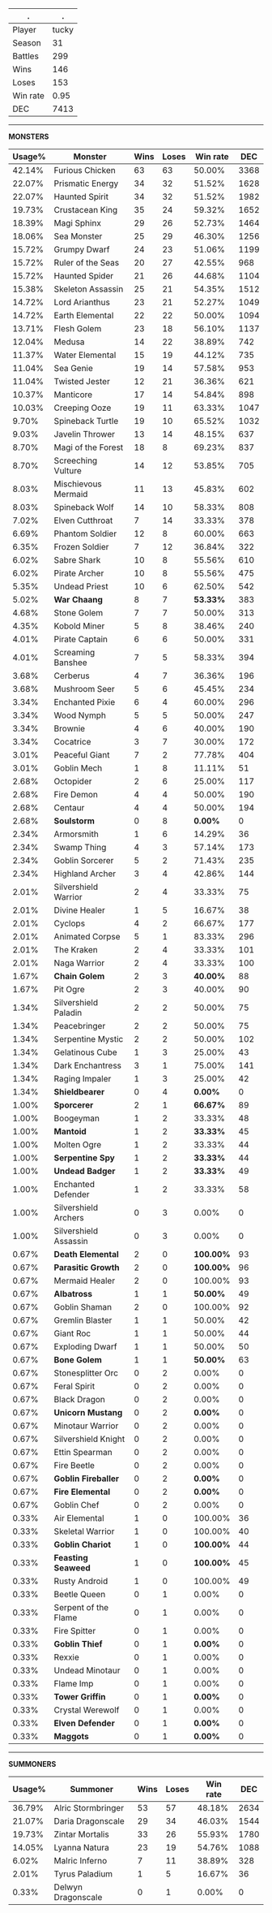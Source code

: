 .|.
|-|-
Player|tucky
Season|31
Battles|299
Wins|146
Loses|153
Win rate|0.95
DEC|7413

---
**MONSTERS**

Usage%|Monster|Wins|Loses|Win rate|DEC|
-|-|-|-|-|-|
42.14%|Furious Chicken|63|63|50.00%|3368|
22.07%|Prismatic Energy|34|32|51.52%|1628|
22.07%|Haunted Spirit|34|32|51.52%|1982|
19.73%|Crustacean King|35|24|59.32%|1652|
18.39%|Magi Sphinx|29|26|52.73%|1464|
18.06%|Sea Monster|25|29|46.30%|1256|
15.72%|Grumpy Dwarf|24|23|51.06%|1199|
15.72%|Ruler of the Seas|20|27|42.55%|968|
15.72%|Haunted Spider|21|26|44.68%|1104|
15.38%|Skeleton Assassin|25|21|54.35%|1512|
14.72%|Lord Arianthus|23|21|52.27%|1049|
14.72%|Earth Elemental|22|22|50.00%|1094|
13.71%|Flesh Golem|23|18|56.10%|1137|
12.04%|Medusa|14|22|38.89%|742|
11.37%|Water Elemental|15|19|44.12%|735|
11.04%|Sea Genie|19|14|57.58%|953|
11.04%|Twisted Jester|12|21|36.36%|621|
10.37%|Manticore|17|14|54.84%|898|
10.03%|Creeping Ooze|19|11|63.33%|1047|
9.70%|Spineback Turtle|19|10|65.52%|1032|
9.03%|Javelin Thrower|13|14|48.15%|637|
8.70%|Magi of the Forest|18|8|69.23%|837|
8.70%|Screeching Vulture|14|12|53.85%|705|
8.03%|Mischievous Mermaid|11|13|45.83%|602|
8.03%|Spineback Wolf|14|10|58.33%|808|
7.02%|Elven Cutthroat|7|14|33.33%|378|
6.69%|Phantom Soldier|12|8|60.00%|663|
6.35%|Frozen Soldier|7|12|36.84%|322|
6.02%|Sabre Shark|10|8|55.56%|610|
6.02%|Pirate Archer|10|8|55.56%|475|
5.35%|Undead Priest|10|6|62.50%|542|
5.02%|**War Chaang**|8|7|**53.33%**|383|
4.68%|Stone Golem|7|7|50.00%|313|
4.35%|Kobold Miner|5|8|38.46%|240|
4.01%|Pirate Captain|6|6|50.00%|331|
4.01%|Screaming Banshee|7|5|58.33%|394|
3.68%|Cerberus|4|7|36.36%|196|
3.68%|Mushroom Seer|5|6|45.45%|234|
3.34%|Enchanted Pixie|6|4|60.00%|296|
3.34%|Wood Nymph|5|5|50.00%|247|
3.34%|Brownie|4|6|40.00%|190|
3.34%|Cocatrice|3|7|30.00%|172|
3.01%|Peaceful Giant|7|2|77.78%|404|
3.01%|Goblin Mech|1|8|11.11%|51|
2.68%|Octopider|2|6|25.00%|117|
2.68%|Fire Demon|4|4|50.00%|190|
2.68%|Centaur|4|4|50.00%|194|
2.68%|**Soulstorm**|0|8|**0.00%**|0|
2.34%|Armorsmith|1|6|14.29%|36|
2.34%|Swamp Thing|4|3|57.14%|173|
2.34%|Goblin Sorcerer|5|2|71.43%|235|
2.34%|Highland Archer|3|4|42.86%|144|
2.01%|Silvershield Warrior|2|4|33.33%|75|
2.01%|Divine Healer|1|5|16.67%|38|
2.01%|Cyclops|4|2|66.67%|177|
2.01%|Animated Corpse|5|1|83.33%|296|
2.01%|The Kraken|2|4|33.33%|101|
2.01%|Naga Warrior|2|4|33.33%|100|
1.67%|**Chain Golem**|2|3|**40.00%**|88|
1.67%|Pit Ogre|2|3|40.00%|90|
1.34%|Silvershield Paladin|2|2|50.00%|75|
1.34%|Peacebringer|2|2|50.00%|75|
1.34%|Serpentine Mystic|2|2|50.00%|102|
1.34%|Gelatinous Cube|1|3|25.00%|43|
1.34%|Dark Enchantress|3|1|75.00%|141|
1.34%|Raging Impaler|1|3|25.00%|42|
1.34%|**Shieldbearer**|0|4|**0.00%**|0|
1.00%|**Sporcerer**|2|1|**66.67%**|89|
1.00%|Boogeyman|1|2|33.33%|48|
1.00%|**Mantoid**|1|2|**33.33%**|45|
1.00%|Molten Ogre|1|2|33.33%|44|
1.00%|**Serpentine Spy**|1|2|**33.33%**|44|
1.00%|**Undead Badger**|1|2|**33.33%**|49|
1.00%|Enchanted Defender|1|2|33.33%|58|
1.00%|Silvershield Archers|0|3|0.00%|0|
1.00%|Silvershield Assassin|0|3|0.00%|0|
0.67%|**Death Elemental**|2|0|**100.00%**|93|
0.67%|**Parasitic Growth**|2|0|**100.00%**|96|
0.67%|Mermaid Healer|2|0|100.00%|93|
0.67%|**Albatross**|1|1|**50.00%**|49|
0.67%|Goblin Shaman|2|0|100.00%|92|
0.67%|Gremlin Blaster|1|1|50.00%|42|
0.67%|Giant Roc|1|1|50.00%|44|
0.67%|Exploding Dwarf|1|1|50.00%|50|
0.67%|**Bone Golem**|1|1|**50.00%**|63|
0.67%|Stonesplitter Orc|0|2|0.00%|0|
0.67%|Feral Spirit|0|2|0.00%|0|
0.67%|Black Dragon|0|2|0.00%|0|
0.67%|**Unicorn Mustang**|0|2|**0.00%**|0|
0.67%|Minotaur Warrior|0|2|0.00%|0|
0.67%|Silvershield Knight|0|2|0.00%|0|
0.67%|Ettin Spearman|0|2|0.00%|0|
0.67%|Fire Beetle|0|2|0.00%|0|
0.67%|**Goblin Fireballer**|0|2|**0.00%**|0|
0.67%|**Fire Elemental**|0|2|**0.00%**|0|
0.67%|Goblin Chef|0|2|0.00%|0|
0.33%|Air Elemental|1|0|100.00%|36|
0.33%|Skeletal Warrior|1|0|100.00%|40|
0.33%|**Goblin Chariot**|1|0|**100.00%**|44|
0.33%|**Feasting Seaweed**|1|0|**100.00%**|45|
0.33%|Rusty Android|1|0|100.00%|49|
0.33%|Beetle Queen|0|1|0.00%|0|
0.33%|Serpent of the Flame|0|1|0.00%|0|
0.33%|Fire Spitter|0|1|0.00%|0|
0.33%|**Goblin Thief**|0|1|**0.00%**|0|
0.33%|Rexxie|0|1|0.00%|0|
0.33%|Undead Minotaur|0|1|0.00%|0|
0.33%|Flame Imp|0|1|0.00%|0|
0.33%|**Tower Griffin**|0|1|**0.00%**|0|
0.33%|Crystal Werewolf|0|1|0.00%|0|
0.33%|**Elven Defender**|0|1|**0.00%**|0|
0.33%|**Maggots**|0|1|**0.00%**|0|

---
**SUMMONERS**

Usage%|Summoner|Wins|Loses|Win rate|DEC|
-|-|-|-|-|-|
36.79%|Alric Stormbringer|53|57|48.18%|2634|
21.07%|Daria Dragonscale|29|34|46.03%|1544|
19.73%|Zintar Mortalis|33|26|55.93%|1780|
14.05%|Lyanna Natura|23|19|54.76%|1088|
6.02%|Malric Inferno|7|11|38.89%|328|
2.01%|Tyrus Paladium|1|5|16.67%|36|
0.33%|Delwyn Dragonscale|0|1|0.00%|0|
